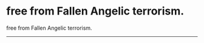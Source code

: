 # free from Fallen Angelic terrorism.

free from Fallen Angelic terrorism.
_________________________________________________________________